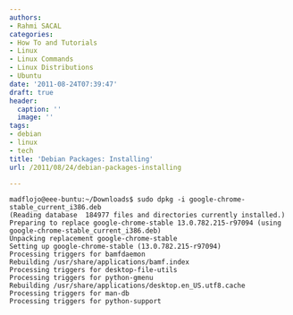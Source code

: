 ```yaml
---
authors:
- Rahmi SACAL
categories:
- How To and Tutorials
- Linux
- Linux Commands
- Linux Distributions
- Ubuntu
date: '2011-08-24T07:39:47'
draft: true
header:
  caption: ''
  image: ''
tags:
- debian
- linux
- tech
title: 'Debian Packages: Installing'
url: /2011/08/24/debian-packages-installing

---
```


    madflojo@eee-buntu:~/Downloads$ sudo dpkg -i google-chrome-stable_current_i386.deb  
    (Reading database  184977 files and directories currently installed.)  
    Preparing to replace google-chrome-stable 13.0.782.215-r97094 (using google-chrome-stable_current_i386.deb)   
    Unpacking replacement google-chrome-stable   
    Setting up google-chrome-stable (13.0.782.215-r97094)   
    Processing triggers for bamfdaemon   
    Rebuilding /usr/share/applications/bamf.index  
    Processing triggers for desktop-file-utils   
    Processing triggers for python-gmenu   
    Rebuilding /usr/share/applications/desktop.en_US.utf8.cache  
    Processing triggers for man-db   
    Processing triggers for python-support 
